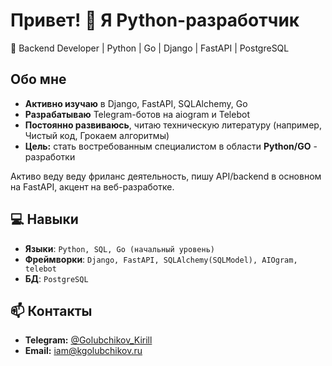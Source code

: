 # Привет! 👋 Я Python-разработчик  
🚀 Backend Developer | Python | Go | Django | FastAPI | PostgreSQL

## Обо мне  
- **Активно изучаю** в Django, FastAPI, SQLAlchemy, Go  
- **Разрабатываю** Telegram-ботов на aiogram и Telebot  
- **Постоянно развиваюсь**, читаю техническую литературу (например, Чистый код, Грокаем алгоритмы)
- **Цель:** стать востребованным специалистом в области **Python/GO** - разработки

Активо веду веду фриланс деятельность, пишу API/backend в основном на FastAPI, акцент на веб-разработке.

## 💻 Навыки  
- **Языки**: ```Python, SQL, Go (начальный уровень)```
- **Фреймворки**: ```Django, FastAPI, SQLAlchemy(SQLModel), AIOgram, telebot```
- **БД**: ```PostgreSQL```

## 📫 Контакты  
- **Telegram:** [@Golubchikov_Kirill](https://t.me/Golubchikov_Kirill)  
- **Email:** iam@kgolubchikov.ru
